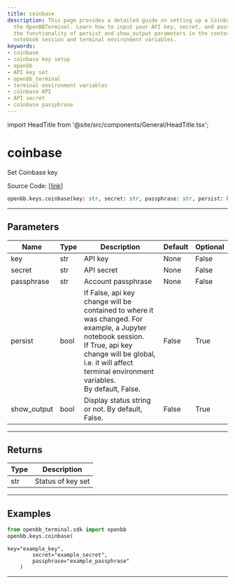 ```yaml
---
title: coinbase
description: This page provides a detailed guide on setting up a Coinbase key using
  the OpenBBTerminal. Learn how to input your API key, secret, and passphrase. Understand
  the functionality of persist and show_output parameters in the context of your Jupyter
  notebook session and terminal environment variables.
keywords:
- coinbase
- coinbase key setup
- openbb
- API key set
- openbb_terminal
- terminal environment variables
- coinbase API
- API secret
- coinbase passphrase
---
```


import HeadTitle from '@site/src/components/General/HeadTitle.tsx';

<HeadTitle title="coinbase - Keys - Reference | OpenBB SDK Docs" />

# coinbase

Set Coinbase key

Source Code: [[link](https://github.com/OpenBB-finance/OpenBBTerminal/tree/main/openbb_terminal/keys_model.py#L1622)]

```python
openbb.keys.coinbase(key: str, secret: str, passphrase: str, persist: bool = False, show_output: bool = False)
```

---

## Parameters

| Name | Type | Description | Default | Optional |
| ---- | ---- | ----------- | ------- | -------- |
| key | str | API key | None | False |
| secret | str | API secret | None | False |
| passphrase | str | Account passphrase | None | False |
| persist | bool | If False, api key change will be contained to where it was changed. For example, a Jupyter notebook session.<br/>If True, api key change will be global, i.e. it will affect terminal environment variables.<br/>By default, False. | False | True |
| show_output | bool | Display status string or not. By default, False. | False | True |


---

## Returns

| Type | Description |
| ---- | ----------- |
| str | Status of key set |
---

## Examples

```python
from openbb_terminal.sdk import openbb
openbb.keys.coinbase(
```

```
key="example_key",
        secret="example_secret",
        passphrase="example_passphrase"
    )
```
---
